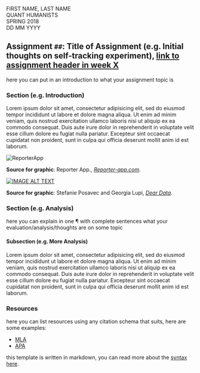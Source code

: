<!-- FILL IN THE INFORMATION BELOW - shoutout to @auremoser for the template: https://gist.github.com/auremoser/9dcfac8163e7737e7b5f -->

FIRST NAME, LAST NAME <br>
QUANT HUMANISTS <br>
SPRING 2018 <br> 
DD MM YYYY

## Assignment `##`: Title of Assignment (e.g. Initial thoughts on self-tracking experiment), [link to assignment header in week X]()
 
here you can put in an introduction to what your assignment topic is

### Section (e.g. Introduction)

Lorem ipsum dolor sit amet, consectetur adipisicing elit, sed do eiusmod
tempor incididunt ut labore et dolore magna aliqua. Ut enim ad minim veniam,
quis nostrud exercitation ullamco laboris nisi ut aliquip ex ea commodo
consequat. Duis aute irure dolor in reprehenderit in voluptate velit esse
cillum dolore eu fugiat nulla pariatur. Excepteur sint occaecat cupidatat non
proident, sunt in culpa qui officia deserunt mollit anim id est laborum.

<!-- INCLUDE IMAGES WHEN APPROPRIATE -->

![ReporterApp](http://www.reporter-app.com/assets/3xPhones_Aqua@2x-78543eb7163e7fb70b1b4f4c0c878fd2.png)

**Source for graphic**: Reporter App., [_Reporter-app.com_](http://www.reporter-app.com/).

<!-- INCLUDE VIDEOS WHEN APPROPRIATE 

[![IMAGE ALT TEXT](http://img.youtube.com/vi/YOUTUBE_VIDEO_ID_HERE/0.jpg)](http://www.youtube.com/watch?v=YOUTUBE_VIDEO_ID_HERE)

e.g.: ![](https://www.youtube.com/watch?v=iqaVe1MCTlA)
-->

[![IMAGE ALT TEXT](http://img.youtube.com/vi/iqaVe1MCTlA/0.jpg)](https://www.youtube.com/watch?v=iqaVe1MCTlA)

**Source for graphic**: Stefanie Posavec and Georgia Lupi, [_Dear Data_](https://www.youtube.com/watch?v=iqaVe1MCTlA).

### Section (e.g. Analysis)

here you can explain in one ¶ with complete sentences what your evaluation/analysis/thoughts are on some topic


#### Subsection (e.g. More Analysis)

Lorem ipsum dolor sit amet, consectetur adipisicing elit, sed do eiusmod
tempor incididunt ut labore et dolore magna aliqua. Ut enim ad minim veniam,
quis nostrud exercitation ullamco laboris nisi ut aliquip ex ea commodo
consequat. Duis aute irure dolor in reprehenderit in voluptate velit esse
cillum dolore eu fugiat nulla pariatur. Excepteur sint occaecat cupidatat non
proident, sunt in culpa qui officia deserunt mollit anim id est laborum.


### Resources

here you can list resources using any citation schema that suits, here are some examples:

* [MLA](https://owl.english.purdue.edu/owl/resource/747/01/)
* [APA](https://owl.english.purdue.edu/owl/resource/560/01/)

this template is written in markdown, you can read more about the [syntax here](http://daringfireball.net/projects/markdown/basics).
